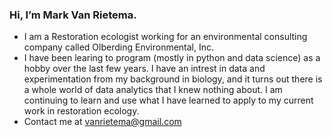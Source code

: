 ### Hi, I’m Mark Van Rietema. 
- I am a Restoration ecologist working for an environmental consulting company called Olberding Environmental, Inc.
- I have been learing to program (mostly in python and data science) as a hobby over the last few years. I have an intrest in data and experimentation from my background in biology, and it turns out there is a whole world of data analytics that I knew nothing about. I am continuing to learn and use what I have learned to apply to my current work in restoration ecology.
- Contact me at vanrietema@gmail.com


